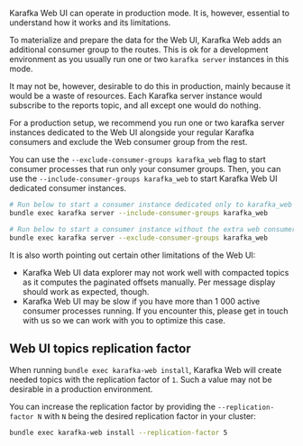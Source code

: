 Karafka Web UI can operate in production mode. It is, however, essential to understand how it works and its limitations.

To materialize and prepare the data for the Web UI, Karafka Web adds an additional consumer group to the routes. This is ok for a development environment as you usually run one or two `karafka server` instances in this mode.

It may not be, however, desirable to do this in production, mainly because it would be a waste of resources. Each Karafka server instance would subscribe to the reports topic, and all except one would do nothing.

For a production setup, we recommend you run one or two karafka server instances dedicated to the Web UI alongside your regular Karafka consumers and exclude the Web consumer group from the rest.

You can use the `--exclude-consumer-groups karafka_web` flag to start consumer processes that run only your consumer groups. Then, you can use the `--include-consumer-groups karafka_web` to start Karafka Web UI dedicated consumer instances. 

```bash
# Run below to start a consumer instance dedicated only to karafka_web operations
bundle exec karafka server --include-consumer-groups karafka_web

# Run below to start a consumer instance without the extra web consumer group
bundle exec karafka server --exclude-consumer-groups karafka_web
```

It is also worth pointing out certain other limitations of the Web UI:

- Karafka Web UI data explorer may not work well with compacted topics as it computes the paginated offsets manually. Per message display should work as expected, though.
- Karafka Web UI may be slow if you have more than 1 000 active consumer processes running. If you encounter this, please get in touch with us so we can work with you to optimize this case.

## Web UI topics replication factor

When running `bundle exec karafka-web install`, Karafka Web will create needed topics with the replication factor of `1`. Such a value may not be desirable in a production environment.

You can increase the replication factor by providing the `--replication-factor N` with `N` being the desired replication factor in your cluster:

```bash
bundle exec karafka-web install --replication-factor 5
```
